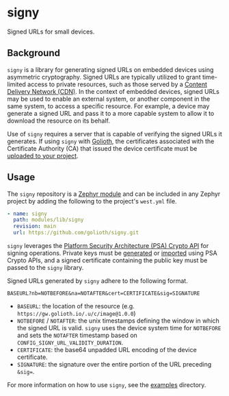 # signy

Signed URLs for small devices.

## Background

`signy` is a library for generating signed URLs on embedded devices using
asymmetric cryptography. Signed URLs are typically utilized to grant
time-limited access to private resources, such as those served by a [Content
Delivery Network (CDN)](https://en.wikipedia.org/wiki/Content_delivery_network).
In the context of embedded devices, signed URLs may be used to enable an
external system, or another component in the same system, to access a specific
resource. For example, a device may generate a signed URL and pass it to a more
capable system to allow it to download the resource on its behalf.

Use of `signy` requires a server that is capable of verifying the signed URLs it
generates. If using `signy` with [Golioth](https://golioth.io), the certificates
associated with the Certificate Authority (CA) that issued the device
certificate must be [uploaded to your
project](https://docs.golioth.io/connectivity/credentials/pki#integrating-with-golioth).

## Usage

The `signy` repository is a [Zephyr
module](https://docs.zephyrproject.org/latest/develop/modules.html) and can be
included in any Zephyr project by adding the following to the project's
`west.yml` file.

```yaml
- name: signy
  path: modules/lib/signy
  revision: main
  url: https://github.com/golioth/signy.git
```

`signy` leverages the [Platform Security Architecture (PSA) Crypto
API](https://arm-software.github.io/psa-api/crypto/) for signing operations.
Private keys must be
[generated](https://arm-software.github.io/psa-api/crypto/1.3/api/keys/management.html#c.psa_generate_key)
or
[imported](https://arm-software.github.io/psa-api/crypto/1.3/api/keys/management.html#c.psa_import_key)
using PSA Crypto APIs, and a signed certificate containing the public key must
be passed to the `signy` library.

Signed URLs generated by `signy` adhere to the following format.

```
BASEURL?nb=NOTBEFORE&na=NOTAFTER&cert=CERTIFICATE&sig=SIGNATURE
```

- `BASEURL`: the location of the resource (e.g.
  `https://gw.golioth.io/.u/c/image@1.0.0`)
- `NOTBEFORE` / `NOTAFTER`: the unix timestamps defining the window in which the
  signed URL is valid. `signy` uses the device system time for `NOTBEFORE` and
  sets the `NOTAFTER` timestamp based on `CONFIG_SIGNY_URL_VALIDITY_DURATION`.
- `CERTIFICATE`: the base64 unpadded URL encoding of the device certificate.
- `SIGNATURE`: the signature over the entire portion of the URL preceding
  `&sig=`.

For more information on how to use `signy`, see the [examples](./examples)
directory.
